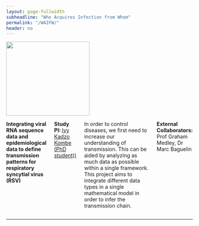 ```yaml
---
layout: page-fullwidth
subheadline: "Who Acquires Infection from Whom"
permalink: "/WAIFW/"
header: no
---
```


<div class="row">
<div class="large-4 columns">
<img src="{{ site.url }}/images/WAIFW.png" alt="" height="200" width="225">
</div>

<div class="large-8 columns">
<p><strong>Integrating viral RNA sequence data and epidemiological data to define transmission patterns for respiratory syncytial virus (RSV)</strong>

<p><strong> Study PI: </strong><a href="{{ site.url }}/ivy-kombe"> Ivy Kadzo Kombe (PhD student))</a></p>
 <p class="text-justify"> 
In order to control diseases, we first need to increase our understanding of transmission. This can be aided by analyzing as much data as possible within a single framework. This project aims to integrate different data types in a single mathematical model in order to infer the transmission chain. 
</p>

<p><strong>External Collaborators:</strong> Prof Graham Medley, Dr Marc Baguelin </p>

</div>
</div><!-- /.row -->

<hr>
